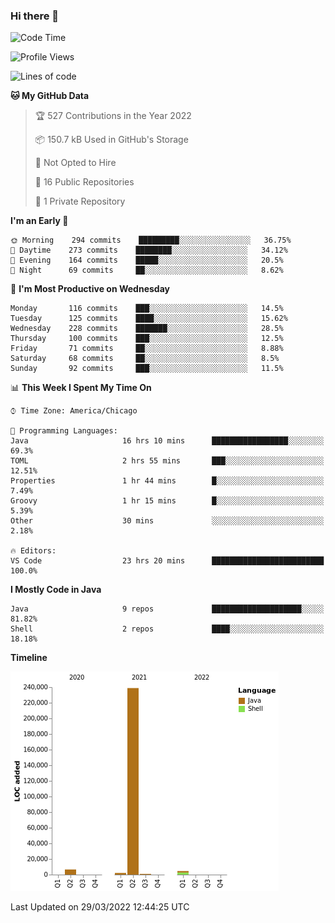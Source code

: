 ### Hi there 👋


<!--START_SECTION:waka-->
![Code Time](http://img.shields.io/badge/Code%20Time-2%2C182%20hrs%2030%20mins-blue)

![Profile Views](http://img.shields.io/badge/Profile%20Views-14-blue)

![Lines of code](https://img.shields.io/badge/From%20Hello%20World%20I%27ve%20Written-253%20Thousand%20lines%20of%20code-blue)

**🐱 My GitHub Data** 

> 🏆 527 Contributions in the Year 2022
 > 
> 📦 150.7 kB Used in GitHub's Storage 
 > 
> 🚫 Not Opted to Hire
 > 
> 📜 16 Public Repositories 
 > 
> 🔑 1 Private Repository 
 > 
**I'm an Early 🐤** 

```text
🌞 Morning    294 commits    █████████░░░░░░░░░░░░░░░░   36.75% 
🌆 Daytime    273 commits    ████████░░░░░░░░░░░░░░░░░   34.12% 
🌃 Evening    164 commits    █████░░░░░░░░░░░░░░░░░░░░   20.5% 
🌙 Night      69 commits     ██░░░░░░░░░░░░░░░░░░░░░░░   8.62%

```
📅 **I'm Most Productive on Wednesday** 

```text
Monday       116 commits    ███░░░░░░░░░░░░░░░░░░░░░░   14.5% 
Tuesday      125 commits    ████░░░░░░░░░░░░░░░░░░░░░   15.62% 
Wednesday    228 commits    ███████░░░░░░░░░░░░░░░░░░   28.5% 
Thursday     100 commits    ███░░░░░░░░░░░░░░░░░░░░░░   12.5% 
Friday       71 commits     ██░░░░░░░░░░░░░░░░░░░░░░░   8.88% 
Saturday     68 commits     ██░░░░░░░░░░░░░░░░░░░░░░░   8.5% 
Sunday       92 commits     ███░░░░░░░░░░░░░░░░░░░░░░   11.5%

```


📊 **This Week I Spent My Time On** 

```text
⌚︎ Time Zone: America/Chicago

💬 Programming Languages: 
Java                     16 hrs 10 mins      █████████████████░░░░░░░░   69.3% 
TOML                     2 hrs 55 mins       ███░░░░░░░░░░░░░░░░░░░░░░   12.51% 
Properties               1 hr 44 mins        █░░░░░░░░░░░░░░░░░░░░░░░░   7.49% 
Groovy                   1 hr 15 mins        █░░░░░░░░░░░░░░░░░░░░░░░░   5.39% 
Other                    30 mins             ░░░░░░░░░░░░░░░░░░░░░░░░░   2.18%

🔥 Editors: 
VS Code                  23 hrs 20 mins      █████████████████████████   100.0%

```

**I Mostly Code in Java** 

```text
Java                     9 repos             ████████████████████░░░░░   81.82% 
Shell                    2 repos             ████░░░░░░░░░░░░░░░░░░░░░   18.18%

```


**Timeline**

![Chart not found](https://raw.githubusercontent.com/powercasgamer/powercasgamer/master/charts/bar_graph.png) 


 Last Updated on 29/03/2022 12:44:25 UTC
<!--END_SECTION:waka-->
